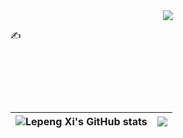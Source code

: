 
<!-- 敲代码的图片 -->
<div align="center" ><img order-radius="100px" src="https://cdn.jsdelivr.net/gh/sun0225SUN/photos/images/202108300019556.gif"/></div>

<p>✍️&nbsp;&nbsp;</p>
<p>&emsp;&emsp;</p>
<p>&emsp;&emsp;</p>
<p>&emsp;&emsp;</p>


<!-- ![Ming's GitHub stats](https://github-readme-stats.vercel.app/api?username=amazing12345612&show_icons=true) -->


|![Lepeng Xi's GitHub stats](https://github-readme-stats.vercel.app/api?username=amazing12345612&show_icons=true&hide_border=true) | <a href="https://github.com/amazing12345612"><img align="center" src="https://github-readme-stats.vercel.app/api/top-langs/?username=amazing12345612&layout=compact&theme=buefy&hide_border=true" /></a>|
| ------------- | ------------- |

<!-- 

| <a href="https://github.com/amazing12345612"> <img align="center" src="https://github-readme-stats.vercel.app/api?username=amazing12345612&show_icons=true&include_all_commits=true&theme=buefy&hide_border=true" alt="Jordan's github stats" /></a> | <a href="https://github.com/amazing12345612"><img align="center" src="https://github-readme-stats.vercel.app/api/top-langs/?username=amazing12345612&layout=compact&theme=buefy&hide_border=true" /></a> |
| ------------- | ------------- | -->






